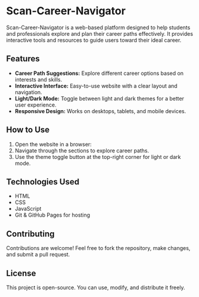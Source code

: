 # Scan-Career-Navigator

Scan-Career-Navigator is a web-based platform designed to help students and professionals explore and plan their career paths effectively. It provides interactive tools and resources to guide users toward their ideal career.

## Features

- **Career Path Suggestions:** Explore different career options based on interests and skills.
- **Interactive Interface:** Easy-to-use website with a clear layout and navigation.
- **Light/Dark Mode:** Toggle between light and dark themes for a better user experience.
- **Responsive Design:** Works on desktops, tablets, and mobile devices.

## How to Use

1. Open the website in a browser: 
2. Navigate through the sections to explore career paths.
3. Use the theme toggle button at the top-right corner for light or dark mode.

## Technologies Used

- HTML
- CSS
- JavaScript
- Git & GitHub Pages for hosting

## Contributing

Contributions are welcome! Feel free to fork the repository, make changes, and submit a pull request.

## License

This project is open-source. You can use, modify, and distribute it freely.
